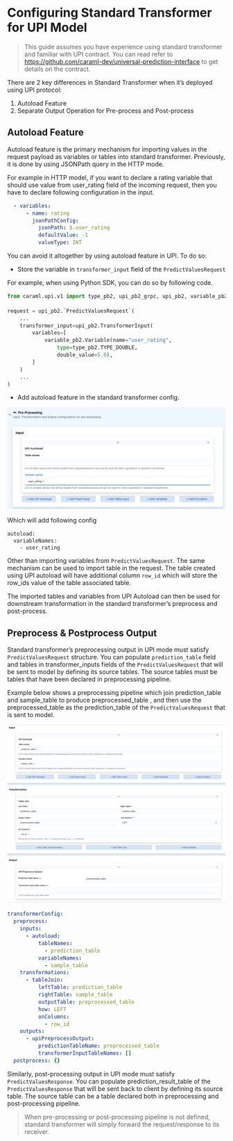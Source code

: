 # Configuring Standard Transformer for UPI Model

> This guide assumes you have experience using standard transformer and  familiar with UPI contract. You can read refer to https://github.com/caraml-dev/universal-prediction-interface to get details on the contract. 

There are 2 key differences in Standard Transformer when it’s deployed using UPI protocol:

1. Autoload Feature
2. Separate Output Operation for Pre-process and Post-process

## Autoload Feature

Autoload feature is the primary mechanism for importing values in the request payload as variables or tables into standard transformer. Previously, it is done by using JSONPath query in the HTTP mode.

For example in HTTP model, if you want to declare a rating variable that should use value from user_rating field of the incoming request, then you have to declare following configuration in the input.

```yaml
  - variables:
      - name: rating
        jsonPathConfig: 
          jsonPath: $.user_rating
          defaultValue: -1
          valueType: INT
```

You can avoid it altogether by using autoload feature in UPI. To do so:

- Store the variable in `transformer_input` field of the `PredictValuesRequest` 

For example, when using Python SDK, you can do so by following code.

```python
from caraml.upi.v1 import type_pb2, upi_pb2_grpc, upi_pb2, variable_pb2

request = upi_pb2.`PredictValuesRequest`(
    ...
    transformer_input=upi_pb2.TransformerInput(
        variables=[
            variable_pb2.Variable(name="user_rating", 
                type=type_pb2.TYPE_DOUBLE, 
                double_value=5.0),
        ]
    )
    ...
)
```

- Add autoload feature in the standard transformer config.

![UPI Autoload](../images/upi_autoloading_config.png)

Which will add following config

```
autoload:
  variableNames:
    - user_rating
```

Other than importing variables from `PredictValuesRequest`. The same mechanism can be used to import table in the request. The table created using UPI autoload will have additional column `row_id` which will store the row_ids value of the table associated table.


The imported tables and variables from UPI Autoload can then be used for downstream transformation in the standard transformer’s preprocess and post-process. 

## Preprocess & Postprocess Output

Standard transformer’s preprocessing output in UPI mode must satisfy `PredictValuesRequest` structure. You can  populate `prediction_table` field and tables in transformer_inputs fields of the `PredictValuesRequest` that will be sent  to model by defining its source tables. The source tables must be tables that have been declared in preprocessing pipeline.

Example below shows a preprocessing pipeline which join prediction_table and sample_table to produce preprocessed_table , and then use the preprocessed_table as the prediction_table of the `PredictValuesRequest` that is sent to model.

![UPI Preprocess Output](../images/upi_preprocess_output.png)

```yaml
transformerConfig:
  preprocess:
    inputs:
      - autoload:
          tableNames:
            - prediction_table
          variableNames:
            - sample_table
    transformations:
      - tableJoin:
          leftTable: prediction_table
          rightTable: sample_table
          outputTable: preprocessed_table
          how: LEFT
          onColumns:
            - row_id
    outputs:
      - upiPreprocessOutput:
          predictionTableName: preprocessed_table
          transformerInputTableNames: []
  postprocess: {}

```

Similarly, post-processing output in UPI mode must satisfy `PredictValuesResponse`. You can populate prediction_result_table of the `PredictValuesResponse` that will be sent back to client by defining its source table. The source table can be a table declared both in preprocessing and post-processing pipeline.

> When pre-processing or post-processing pipeline is not defined, standard transformer will simply forward the request/response to its receiver.
